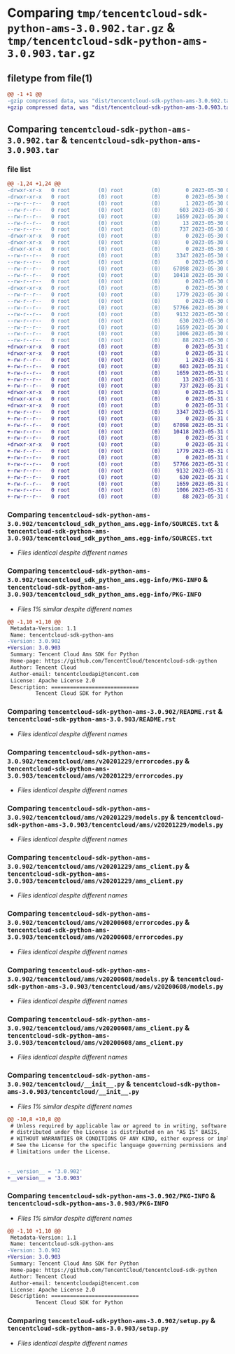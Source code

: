 # Comparing `tmp/tencentcloud-sdk-python-ams-3.0.902.tar.gz` & `tmp/tencentcloud-sdk-python-ams-3.0.903.tar.gz`

## filetype from file(1)

```diff
@@ -1 +1 @@
-gzip compressed data, was "dist/tencentcloud-sdk-python-ams-3.0.902.tar", last modified: Tue May 30 00:14:12 2023, max compression
+gzip compressed data, was "dist/tencentcloud-sdk-python-ams-3.0.903.tar", last modified: Wed May 31 02:00:34 2023, max compression
```

## Comparing `tencentcloud-sdk-python-ams-3.0.902.tar` & `tencentcloud-sdk-python-ams-3.0.903.tar`

### file list

```diff
@@ -1,24 +1,24 @@
-drwxr-xr-x   0 root         (0) root         (0)        0 2023-05-30 00:14:12.000000 tencentcloud-sdk-python-ams-3.0.902/
-drwxr-xr-x   0 root         (0) root         (0)        0 2023-05-30 00:14:12.000000 tencentcloud-sdk-python-ams-3.0.902/tencentcloud_sdk_python_ams.egg-info/
--rw-r--r--   0 root         (0) root         (0)        1 2023-05-30 00:14:12.000000 tencentcloud-sdk-python-ams-3.0.902/tencentcloud_sdk_python_ams.egg-info/dependency_links.txt
--rw-r--r--   0 root         (0) root         (0)      603 2023-05-30 00:14:12.000000 tencentcloud-sdk-python-ams-3.0.902/tencentcloud_sdk_python_ams.egg-info/SOURCES.txt
--rw-r--r--   0 root         (0) root         (0)     1659 2023-05-30 00:14:12.000000 tencentcloud-sdk-python-ams-3.0.902/tencentcloud_sdk_python_ams.egg-info/PKG-INFO
--rw-r--r--   0 root         (0) root         (0)       13 2023-05-30 00:14:12.000000 tencentcloud-sdk-python-ams-3.0.902/tencentcloud_sdk_python_ams.egg-info/top_level.txt
--rw-r--r--   0 root         (0) root         (0)      737 2023-05-30 00:14:12.000000 tencentcloud-sdk-python-ams-3.0.902/README.rst
-drwxr-xr-x   0 root         (0) root         (0)        0 2023-05-30 00:14:12.000000 tencentcloud-sdk-python-ams-3.0.902/tencentcloud/
-drwxr-xr-x   0 root         (0) root         (0)        0 2023-05-30 00:14:12.000000 tencentcloud-sdk-python-ams-3.0.902/tencentcloud/ams/
-drwxr-xr-x   0 root         (0) root         (0)        0 2023-05-30 00:14:12.000000 tencentcloud-sdk-python-ams-3.0.902/tencentcloud/ams/v20201229/
--rw-r--r--   0 root         (0) root         (0)     3347 2023-05-30 00:14:12.000000 tencentcloud-sdk-python-ams-3.0.902/tencentcloud/ams/v20201229/errorcodes.py
--rw-r--r--   0 root         (0) root         (0)        0 2023-05-30 00:14:12.000000 tencentcloud-sdk-python-ams-3.0.902/tencentcloud/ams/v20201229/__init__.py
--rw-r--r--   0 root         (0) root         (0)    67098 2023-05-30 00:14:12.000000 tencentcloud-sdk-python-ams-3.0.902/tencentcloud/ams/v20201229/models.py
--rw-r--r--   0 root         (0) root         (0)    10418 2023-05-30 00:14:12.000000 tencentcloud-sdk-python-ams-3.0.902/tencentcloud/ams/v20201229/ams_client.py
--rw-r--r--   0 root         (0) root         (0)        0 2023-05-30 00:14:12.000000 tencentcloud-sdk-python-ams-3.0.902/tencentcloud/ams/__init__.py
-drwxr-xr-x   0 root         (0) root         (0)        0 2023-05-30 00:14:12.000000 tencentcloud-sdk-python-ams-3.0.902/tencentcloud/ams/v20200608/
--rw-r--r--   0 root         (0) root         (0)     1779 2023-05-30 00:14:12.000000 tencentcloud-sdk-python-ams-3.0.902/tencentcloud/ams/v20200608/errorcodes.py
--rw-r--r--   0 root         (0) root         (0)        0 2023-05-30 00:14:12.000000 tencentcloud-sdk-python-ams-3.0.902/tencentcloud/ams/v20200608/__init__.py
--rw-r--r--   0 root         (0) root         (0)    57766 2023-05-30 00:14:12.000000 tencentcloud-sdk-python-ams-3.0.902/tencentcloud/ams/v20200608/models.py
--rw-r--r--   0 root         (0) root         (0)     9132 2023-05-30 00:14:12.000000 tencentcloud-sdk-python-ams-3.0.902/tencentcloud/ams/v20200608/ams_client.py
--rw-r--r--   0 root         (0) root         (0)      630 2023-05-30 00:14:12.000000 tencentcloud-sdk-python-ams-3.0.902/tencentcloud/__init__.py
--rw-r--r--   0 root         (0) root         (0)     1659 2023-05-30 00:14:12.000000 tencentcloud-sdk-python-ams-3.0.902/PKG-INFO
--rw-r--r--   0 root         (0) root         (0)     1006 2023-05-30 00:14:12.000000 tencentcloud-sdk-python-ams-3.0.902/setup.py
--rw-r--r--   0 root         (0) root         (0)       88 2023-05-30 00:14:12.000000 tencentcloud-sdk-python-ams-3.0.902/setup.cfg
+drwxr-xr-x   0 root         (0) root         (0)        0 2023-05-31 02:00:34.000000 tencentcloud-sdk-python-ams-3.0.903/
+drwxr-xr-x   0 root         (0) root         (0)        0 2023-05-31 02:00:34.000000 tencentcloud-sdk-python-ams-3.0.903/tencentcloud_sdk_python_ams.egg-info/
+-rw-r--r--   0 root         (0) root         (0)        1 2023-05-31 02:00:34.000000 tencentcloud-sdk-python-ams-3.0.903/tencentcloud_sdk_python_ams.egg-info/dependency_links.txt
+-rw-r--r--   0 root         (0) root         (0)      603 2023-05-31 02:00:34.000000 tencentcloud-sdk-python-ams-3.0.903/tencentcloud_sdk_python_ams.egg-info/SOURCES.txt
+-rw-r--r--   0 root         (0) root         (0)     1659 2023-05-31 02:00:34.000000 tencentcloud-sdk-python-ams-3.0.903/tencentcloud_sdk_python_ams.egg-info/PKG-INFO
+-rw-r--r--   0 root         (0) root         (0)       13 2023-05-31 02:00:34.000000 tencentcloud-sdk-python-ams-3.0.903/tencentcloud_sdk_python_ams.egg-info/top_level.txt
+-rw-r--r--   0 root         (0) root         (0)      737 2023-05-31 02:00:34.000000 tencentcloud-sdk-python-ams-3.0.903/README.rst
+drwxr-xr-x   0 root         (0) root         (0)        0 2023-05-31 02:00:34.000000 tencentcloud-sdk-python-ams-3.0.903/tencentcloud/
+drwxr-xr-x   0 root         (0) root         (0)        0 2023-05-31 02:00:34.000000 tencentcloud-sdk-python-ams-3.0.903/tencentcloud/ams/
+drwxr-xr-x   0 root         (0) root         (0)        0 2023-05-31 02:00:34.000000 tencentcloud-sdk-python-ams-3.0.903/tencentcloud/ams/v20201229/
+-rw-r--r--   0 root         (0) root         (0)     3347 2023-05-31 02:00:34.000000 tencentcloud-sdk-python-ams-3.0.903/tencentcloud/ams/v20201229/errorcodes.py
+-rw-r--r--   0 root         (0) root         (0)        0 2023-05-31 02:00:34.000000 tencentcloud-sdk-python-ams-3.0.903/tencentcloud/ams/v20201229/__init__.py
+-rw-r--r--   0 root         (0) root         (0)    67098 2023-05-31 02:00:34.000000 tencentcloud-sdk-python-ams-3.0.903/tencentcloud/ams/v20201229/models.py
+-rw-r--r--   0 root         (0) root         (0)    10418 2023-05-31 02:00:34.000000 tencentcloud-sdk-python-ams-3.0.903/tencentcloud/ams/v20201229/ams_client.py
+-rw-r--r--   0 root         (0) root         (0)        0 2023-05-31 02:00:34.000000 tencentcloud-sdk-python-ams-3.0.903/tencentcloud/ams/__init__.py
+drwxr-xr-x   0 root         (0) root         (0)        0 2023-05-31 02:00:34.000000 tencentcloud-sdk-python-ams-3.0.903/tencentcloud/ams/v20200608/
+-rw-r--r--   0 root         (0) root         (0)     1779 2023-05-31 02:00:34.000000 tencentcloud-sdk-python-ams-3.0.903/tencentcloud/ams/v20200608/errorcodes.py
+-rw-r--r--   0 root         (0) root         (0)        0 2023-05-31 02:00:34.000000 tencentcloud-sdk-python-ams-3.0.903/tencentcloud/ams/v20200608/__init__.py
+-rw-r--r--   0 root         (0) root         (0)    57766 2023-05-31 02:00:34.000000 tencentcloud-sdk-python-ams-3.0.903/tencentcloud/ams/v20200608/models.py
+-rw-r--r--   0 root         (0) root         (0)     9132 2023-05-31 02:00:34.000000 tencentcloud-sdk-python-ams-3.0.903/tencentcloud/ams/v20200608/ams_client.py
+-rw-r--r--   0 root         (0) root         (0)      630 2023-05-31 02:00:34.000000 tencentcloud-sdk-python-ams-3.0.903/tencentcloud/__init__.py
+-rw-r--r--   0 root         (0) root         (0)     1659 2023-05-31 02:00:34.000000 tencentcloud-sdk-python-ams-3.0.903/PKG-INFO
+-rw-r--r--   0 root         (0) root         (0)     1006 2023-05-31 02:00:34.000000 tencentcloud-sdk-python-ams-3.0.903/setup.py
+-rw-r--r--   0 root         (0) root         (0)       88 2023-05-31 02:00:34.000000 tencentcloud-sdk-python-ams-3.0.903/setup.cfg
```

### Comparing `tencentcloud-sdk-python-ams-3.0.902/tencentcloud_sdk_python_ams.egg-info/SOURCES.txt` & `tencentcloud-sdk-python-ams-3.0.903/tencentcloud_sdk_python_ams.egg-info/SOURCES.txt`

 * *Files identical despite different names*

### Comparing `tencentcloud-sdk-python-ams-3.0.902/tencentcloud_sdk_python_ams.egg-info/PKG-INFO` & `tencentcloud-sdk-python-ams-3.0.903/tencentcloud_sdk_python_ams.egg-info/PKG-INFO`

 * *Files 1% similar despite different names*

```diff
@@ -1,10 +1,10 @@
 Metadata-Version: 1.1
 Name: tencentcloud-sdk-python-ams
-Version: 3.0.902
+Version: 3.0.903
 Summary: Tencent Cloud Ams SDK for Python
 Home-page: https://github.com/TencentCloud/tencentcloud-sdk-python
 Author: Tencent Cloud
 Author-email: tencentcloudapi@tencent.com
 License: Apache License 2.0
 Description: ============================
         Tencent Cloud SDK for Python
```

### Comparing `tencentcloud-sdk-python-ams-3.0.902/README.rst` & `tencentcloud-sdk-python-ams-3.0.903/README.rst`

 * *Files identical despite different names*

### Comparing `tencentcloud-sdk-python-ams-3.0.902/tencentcloud/ams/v20201229/errorcodes.py` & `tencentcloud-sdk-python-ams-3.0.903/tencentcloud/ams/v20201229/errorcodes.py`

 * *Files identical despite different names*

### Comparing `tencentcloud-sdk-python-ams-3.0.902/tencentcloud/ams/v20201229/models.py` & `tencentcloud-sdk-python-ams-3.0.903/tencentcloud/ams/v20201229/models.py`

 * *Files identical despite different names*

### Comparing `tencentcloud-sdk-python-ams-3.0.902/tencentcloud/ams/v20201229/ams_client.py` & `tencentcloud-sdk-python-ams-3.0.903/tencentcloud/ams/v20201229/ams_client.py`

 * *Files identical despite different names*

### Comparing `tencentcloud-sdk-python-ams-3.0.902/tencentcloud/ams/v20200608/errorcodes.py` & `tencentcloud-sdk-python-ams-3.0.903/tencentcloud/ams/v20200608/errorcodes.py`

 * *Files identical despite different names*

### Comparing `tencentcloud-sdk-python-ams-3.0.902/tencentcloud/ams/v20200608/models.py` & `tencentcloud-sdk-python-ams-3.0.903/tencentcloud/ams/v20200608/models.py`

 * *Files identical despite different names*

### Comparing `tencentcloud-sdk-python-ams-3.0.902/tencentcloud/ams/v20200608/ams_client.py` & `tencentcloud-sdk-python-ams-3.0.903/tencentcloud/ams/v20200608/ams_client.py`

 * *Files identical despite different names*

### Comparing `tencentcloud-sdk-python-ams-3.0.902/tencentcloud/__init__.py` & `tencentcloud-sdk-python-ams-3.0.903/tencentcloud/__init__.py`

 * *Files 1% similar despite different names*

```diff
@@ -10,8 +10,8 @@
 # Unless required by applicable law or agreed to in writing, software
 # distributed under the License is distributed on an "AS IS" BASIS,
 # WITHOUT WARRANTIES OR CONDITIONS OF ANY KIND, either express or implied.
 # See the License for the specific language governing permissions and
 # limitations under the License.
 
 
-__version__ = '3.0.902'
+__version__ = '3.0.903'
```

### Comparing `tencentcloud-sdk-python-ams-3.0.902/PKG-INFO` & `tencentcloud-sdk-python-ams-3.0.903/PKG-INFO`

 * *Files 1% similar despite different names*

```diff
@@ -1,10 +1,10 @@
 Metadata-Version: 1.1
 Name: tencentcloud-sdk-python-ams
-Version: 3.0.902
+Version: 3.0.903
 Summary: Tencent Cloud Ams SDK for Python
 Home-page: https://github.com/TencentCloud/tencentcloud-sdk-python
 Author: Tencent Cloud
 Author-email: tencentcloudapi@tencent.com
 License: Apache License 2.0
 Description: ============================
         Tencent Cloud SDK for Python
```

### Comparing `tencentcloud-sdk-python-ams-3.0.902/setup.py` & `tencentcloud-sdk-python-ams-3.0.903/setup.py`

 * *Files identical despite different names*

